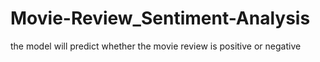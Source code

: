 # Movie-Review_Sentiment-Analysis
the model will predict whether the movie review is positive or negative
